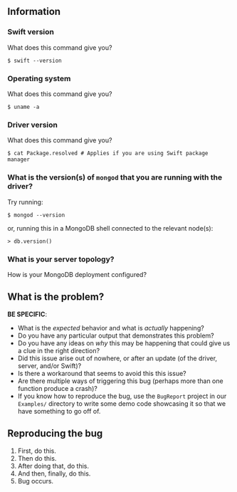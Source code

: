 <!--
  Make sure you have read CONTRIBUTING.md completely before you file a new
  issue! 

  If possible, try to determine if the bug is actually part of the Swift driver,
  or if the issue is actually from `libmongoc` or `libbson`. If so, you should
  file the issue with the representative projects.
-->

## Information

### Swift version

What does this command give you?
```
$ swift --version
```


### Operating system

What does this command give you?
```
$ uname -a
```


### Driver version

What does this command give you?
```
$ cat Package.resolved # Applies if you are using Swift package manager
```


### What is the version(s) of `mongod` that you are running with the driver?
Try running:
```
$ mongod --version
```
or, running this in a MongoDB shell connected to the relevant node(s):
```
> db.version()
```


### What is your server topology?

How is your MongoDB deployment configured?


## What is the problem? 

**BE SPECIFIC**:
* What is the _expected_ behavior and what is _actually_ happening?
* Do you have any particular output that demonstrates this problem?
* Do you have any ideas on _why_ this may be happening that could give us a
clue in the right direction?
* Did this issue arise out of nowhere, or after an update (of the driver,
server, and/or Swift)? 
* Is there a workaround that seems to avoid this this issue?
* Are there multiple ways of triggering this bug (perhaps more than one
function produce a crash)?
* If you know how to reproduce the bug, use the `BugReport` project in our
`Examples/` directory to write some demo code showcasing it so that we have
something to go off of.


## Reproducing the bug

1. First, do this.
2. Then do this.
3. After doing that, do this.
4. And then, finally, do this.
5. Bug occurs.
